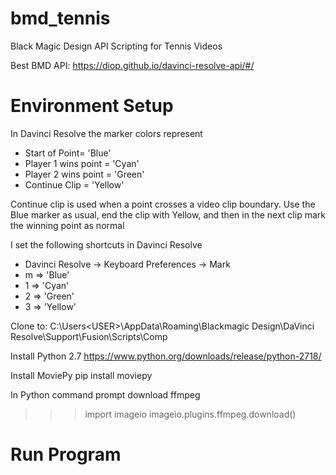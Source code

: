 # bmd_tennis
Black Magic Design API Scripting for Tennis Videos

Best BMD API: https://diop.github.io/davinci-resolve-api/#/

# Environment Setup

In Davinci Resolve the marker colors represent
- Start of Point= 'Blue'
- Player 1 wins point = 'Cyan'
- Player 2 wins point = 'Green'
- Continue Clip = 'Yellow'

Continue clip is used when a point crosses a video clip boundary. Use the Blue marker as usual, end the clip with Yellow, and then in the next clip mark the winning point as normal

I set the following shortcuts in Davinci Resolve
- Davinci Resolve -> Keyboard Preferences -> Mark
- m => 'Blue'
- 1 => 'Cyan'
- 2 => 'Green'
- 3 => 'Yellow'

Clone to: C:\Users\<USER>\AppData\Roaming\Blackmagic Design\DaVinci Resolve\Support\Fusion\Scripts\Comp

Install Python 2.7
https://www.python.org/downloads/release/python-2718/

Install MoviePy
pip install moviepy

In Python command prompt download ffmpeg
>>> import imageio
>>> imageio.plugins.ffmpeg.download()

# Run Program

